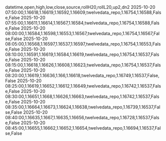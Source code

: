 datetime,open,high,low,close,source,rollH20,rollL20,up2,dn2
2025-10-20 07:50:00,1.16618,1.16619,1.16592,1.16609,twelvedata_repo,1.16754,1.16588,False,False
2025-10-20 07:55:00,1.16611,1.16614,1.16567,1.16584,twelvedata_repo,1.16754,1.16588,False,False
2025-10-20 08:00:00,1.16584,1.16598,1.16553,1.16567,twelvedata_repo,1.16754,1.16567,False,False
2025-10-20 08:05:00,1.16568,1.16597,1.16537,1.16597,twelvedata_repo,1.16754,1.16553,False,False
2025-10-20 08:10:00,1.16591,1.16619,1.16584,1.16619,twelvedata_repo,1.16754,1.16537,False,False
2025-10-20 08:15:00,1.16618,1.16626,1.16608,1.16623,twelvedata_repo,1.16754,1.16537,False,False
2025-10-20 08:20:00,1.16619,1.16636,1.166,1.16618,twelvedata_repo,1.16749,1.16537,False,False
2025-10-20 08:25:00,1.16619,1.16652,1.16612,1.16649,twelvedata_repo,1.16742,1.16537,False,False
2025-10-20 08:30:00,1.16651,1.1668,1.16626,1.16663,twelvedata_repo,1.16742,1.16537,False,False
2025-10-20 08:35:00,1.16664,1.16673,1.16624,1.16638,twelvedata_repo,1.16739,1.16537,False,False
2025-10-20 08:40:00,1.16635,1.1667,1.16635,1.16656,twelvedata_repo,1.16728,1.16537,False,False
2025-10-20 08:45:00,1.16655,1.16662,1.16652,1.16654,twelvedata_repo,1.16694,1.16537,False,False
